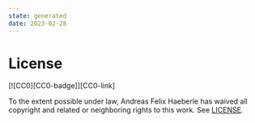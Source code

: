 ```yaml
---
state: generated
date: 2023-02-28
---
```


# License

[![CC0][CC0-badge]][CC0-link]

To the extent possible under law, Andreas Felix Haeberle has waived all copyright
and related or neighboring rights to this work. See [LICENSE](../LICENSE).
